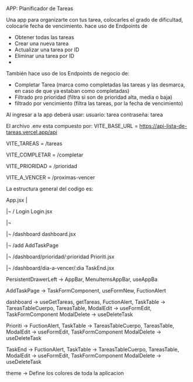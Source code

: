 APP: Planificador de Tareas
  
Una app para organizarte con tus tarea, colocarles el grado de dificultad, colocarle fecha de vencimiento. hace uso de Endpoints de
- Obtener todas las tareas
- Crear una nueva tarea
- Actualizar una tarea por ID
- Eliminar una tarea por ID
- 
También hace uso de los Endpoints de negocio de:
- Completar Tarea (marca como completadas las tareas y  las desmarca, en caso de que ya estaban como completadas)
- Filtrado pro prioridad (filtra si son de prioridad alta, media o baja)
- filtrado por vencimiento (filtra las tareas, por la fecha de vencimiento)

Al ingresar a la app deberá usar:
  usuario: tarea
  contraseña: tarea

El archivo .env esta compuesto por:
  VITE_BASE_URL = https://api-lista-de-tareas.vercel.app/api
  
  VITE_TAREAS = /tareas
  
  VITE_COMPLETAR = /completar
  
  VITE_PRIORIDAD = /prioridad
  
  VITE_A_VENCER = /proximas-vencer
  
La estructura general del codigo es:

App.jsx
|

|¬ / Login Login.jsx

|¬

|¬ /dashboard dashboard.jsx

|¬ /add AddTaskPage

|¬ /dashboard/prioridad/:prioridad Prioriti.jsx

|¬ /dashboard/dia-a-vencer/:dia TaskEnd.jsx


PersistentDrawerLeft -> AppBar, MenuItemsAppBar, useAppBa

AddTaskPage -> TaskFormComponent, useFormNew, FuctionAlert 

dashboard -> useGetTareas, getTareas, FuctionAlert, TaskTable -> TareasTableCuerpo, TareasTable, ModalEdit -> useFormEdit, TaskFormComponent
                                                                                                 ModalDelete -> useDeleteTask
                                                                                                 
Prioriti -> FuctionAlert, TaskTable -> TareasTableCuerpo, TareasTable, ModalEdit -> useFormEdit, TaskFormComponent
                                                                       ModalDelete -> useDeleteTask
                                                                       
TaskEnd -> FuctionAlert, TaskTable -> TareasTableCuerpo, TareasTable, ModalEdit -> useFormEdit, TaskFormComponent
                                                                       ModalDelete -> useDeleteTask
                                                                       
theme -> Define los colores de toda la aplicacion


